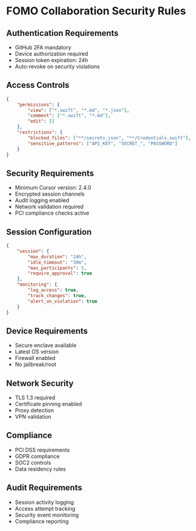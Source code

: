 # FOMO Collaboration Security Rules

## Authentication Requirements
- GitHub 2FA mandatory
- Device authorization required
- Session token expiration: 24h
- Auto-revoke on security violations

## Access Controls
```json
{
    "permissions": {
        "view": ["*.swift", "*.md", "*.json"],
        "comment": ["*.swift", "*.md"],
        "edit": []
    },
    "restrictions": {
        "blocked_files": ["**/secrets.json", "**/Credentials.swift"],
        "sensitive_patterns": ["API_KEY", "SECRET_", "PASSWORD"]
    }
}
```

## Security Requirements
- Minimum Cursor version: 2.4.0
- Encrypted session channels
- Audit logging enabled
- Network validation required
- PCI compliance checks active

## Session Configuration
```json
{
    "session": {
        "max_duration": "24h",
        "idle_timeout": "30m",
        "max_participants": 5,
        "require_approval": true
    },
    "monitoring": {
        "log_access": true,
        "track_changes": true,
        "alert_on_violation": true
    }
}
```

## Device Requirements
- Secure enclave available
- Latest OS version
- Firewall enabled
- No jailbreak/root

## Network Security
- TLS 1.3 required
- Certificate pinning enabled
- Proxy detection
- VPN validation

## Compliance
- PCI DSS requirements
- GDPR compliance
- SOC2 controls
- Data residency rules

## Audit Requirements
- Session activity logging
- Access attempt tracking
- Security event monitoring
- Compliance reporting 